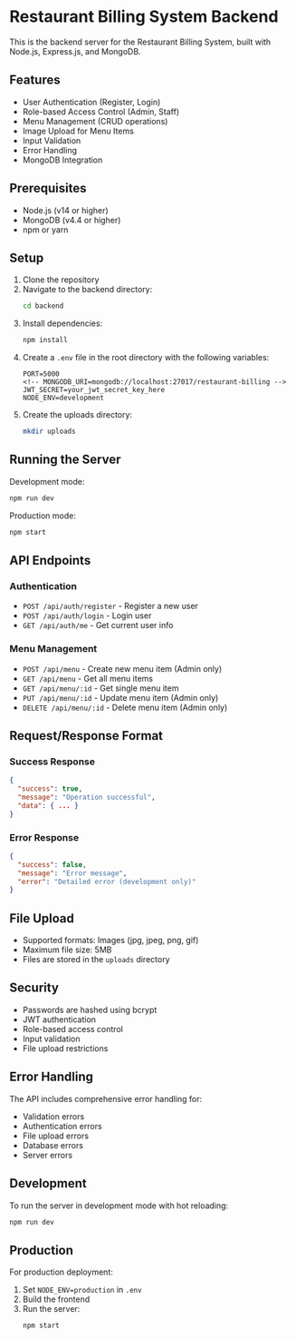 # Restaurant Billing System Backend

This is the backend server for the Restaurant Billing System, built with Node.js, Express.js, and MongoDB.

## Features

- User Authentication (Register, Login)
- Role-based Access Control (Admin, Staff)
- Menu Management (CRUD operations)
- Image Upload for Menu Items
- Input Validation
- Error Handling
- MongoDB Integration

## Prerequisites

- Node.js (v14 or higher)
- MongoDB (v4.4 or higher)
- npm or yarn

## Setup

1. Clone the repository
2. Navigate to the backend directory:
   ```bash
   cd backend
   ```
3. Install dependencies:
   ```bash
   npm install
   ```
4. Create a `.env` file in the root directory with the following variables:
   ```
   PORT=5000
   <!-- MONGODB_URI=mongodb://localhost:27017/restaurant-billing -->
   JWT_SECRET=your_jwt_secret_key_here
   NODE_ENV=development
   ```
5. Create the uploads directory:
   ```bash
   mkdir uploads
   ```

## Running the Server

Development mode:
```bash
npm run dev
```

Production mode:
```bash
npm start
```

## API Endpoints

### Authentication

- `POST /api/auth/register` - Register a new user
- `POST /api/auth/login` - Login user
- `GET /api/auth/me` - Get current user info

### Menu Management

- `POST /api/menu` - Create new menu item (Admin only)
- `GET /api/menu` - Get all menu items
- `GET /api/menu/:id` - Get single menu item
- `PUT /api/menu/:id` - Update menu item (Admin only)
- `DELETE /api/menu/:id` - Delete menu item (Admin only)

## Request/Response Format

### Success Response
```json
{
  "success": true,
  "message": "Operation successful",
  "data": { ... }
}
```

### Error Response
```json
{
  "success": false,
  "message": "Error message",
  "error": "Detailed error (development only)"
}
```

## File Upload

- Supported formats: Images (jpg, jpeg, png, gif)
- Maximum file size: 5MB
- Files are stored in the `uploads` directory

## Security

- Passwords are hashed using bcrypt
- JWT authentication
- Role-based access control
- Input validation
- File upload restrictions

## Error Handling

The API includes comprehensive error handling for:
- Validation errors
- Authentication errors
- File upload errors
- Database errors
- Server errors

## Development

To run the server in development mode with hot reloading:
```bash
npm run dev
```

## Production

For production deployment:
1. Set `NODE_ENV=production` in `.env`
2. Build the frontend
3. Run the server:
   ```bash
   npm start
   ``` 
